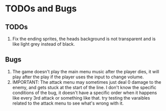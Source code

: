 # TODOs and Bugs

## TODOs
1. Fix the ending sprites, the heads background is not transparent and is like light grey instead of black.

## Bugs
1. The game doesn't play the main menu music after the player dies, it will play after the play if the player uses the input to change volume.
2. IMPORTANT: The attack menu may sometimes just deal 0 damage to the enemy, and gets stuck at the start of the line. I don't know the specific conditions of the bug, it doesn't have a specific order when it happens like every 3rd attack or something like that. try testing the varaibles related to the attack menu to see what's wrong with it.